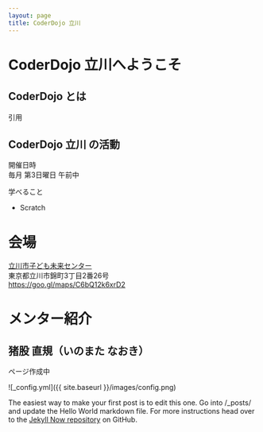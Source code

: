 ```yaml
---
layout: page
title: CoderDojo 立川
---
```


# CoderDojo 立川へようこそ
## CoderDojo とは
引用

## CoderDojo 立川 の活動


開催日時</br>
毎月 第3日曜日 午前中</br>

学べること
* Scratch

# 会場
[立川市子ども未来センター](http://t-mirai.com/)</br>
東京都立川市錦町3丁目2番26号</br>
https://goo.gl/maps/C6bQ12k6xrD2

# メンター紹介
## 猪股 直規（いのまた なおき）
ページ作成中

![_config.yml]({{ site.baseurl }}/images/config.png)

The easiest way to make your first post is to edit this one. Go into /_posts/ and update the Hello World markdown file. For more instructions head over to the [Jekyll Now repository](https://github.com/barryclark/jekyll-now) on GitHub.